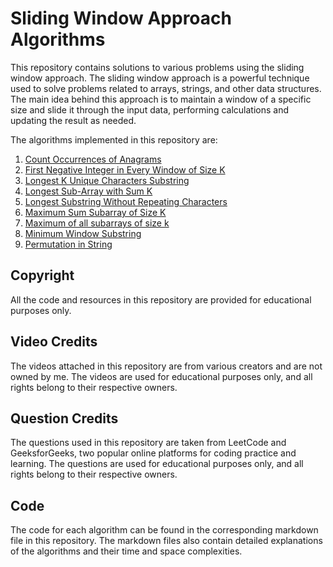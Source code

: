 # Sliding Window Approach Algorithms

This repository contains solutions to various problems using the sliding window approach. The sliding window approach is a powerful technique used to solve problems related to arrays, strings, and other data structures. The main idea behind this approach is to maintain a window of a specific size and slide it through the input data, performing calculations and updating the result as needed.

The algorithms implemented in this repository are:

1. [Count Occurrences of Anagrams](#count-occurrences-of-anagrams)
2. [First Negative Integer in Every Window of Size K](#first-negative-integer-in-every-window-of-size-k)
3. [Longest K Unique Characters Substring](#longest-k-unique-characters-substring)
4. [Longest Sub-Array with Sum K](#longest-sub-array-with-sum-k)
5. [Longest Substring Without Repeating Characters](#longest-substring-without-repeating-characters)
6. [Maximum Sum Subarray of Size K](#maximum-sum-subarray-of-size-k)
7. [Maximum of all subarrays of size k](#maximum-of-all-subarrays-of-size-k)
8. [Minimum Window Substring](#minimum-window-substring)
9. [Permutation in String](#permutation-in-string)

## Copyright

All the code and resources in this repository are provided for educational purposes only.

## Video Credits

The videos attached in this repository are from various creators and are not owned by me. The videos are used for educational purposes only, and all rights belong to their respective owners.

## Question Credits

The questions used in this repository are taken from LeetCode and GeeksforGeeks, two popular online platforms for coding practice and learning. The questions are used for educational purposes only, and all rights belong to their respective owners.

## Code
The code for each algorithm can be found in the corresponding markdown file in this repository. The markdown files also contain detailed explanations of the algorithms and their time and space complexities.

